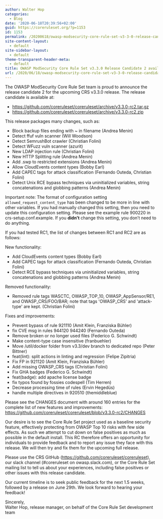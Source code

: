 ```yaml
---
author: Walter Hop
categories:
  - Blog
date: '2020-06-18T20:39:56+02:00'
guid: https://coreruleset.org/?p=1153
id: 1153
permalink: /20200618/owasp-modsecurity-core-rule-set-v3-3-0-release-candidate-2-available/
site-content-layout:
  - default
site-sidebar-layout:
  - default
theme-transparent-header-meta:
  - default
title: OWASP ModSecurity Core Rule Set v3.3.0 Release Candidate 2 available
url: /2020/06/18/owasp-modsecurity-core-rule-set-v3-3-0-release-candidate-2-available/
---
```



The OWASP ModSecurity Core Rule Set team is proud to announce the release candidate 2 for the upcoming CRS v3.3.0 release. The release candidate is available at:

- <https://github.com/coreruleset/coreruleset/archive/v3.3.0-rc2.tar.gz>
- <https://github.com/coreruleset/coreruleset/archive/v3.3.0-rc2.zip>

This release packages many changes, such as:

- Block backup files ending with ~ in filename (Andrea Menin)
- Detect ffuf vuln scanner (Will Woodson)
- Detect SemrushBot crawler (Christian Folini)
- Detect WFuzz vuln scanner (azurit)
- New LDAP injection rule (Christian Folini)
- New HTTP Splitting rule (Andrea Menin)
- Add .swp to restricted extensions (Andrea Menin)
- Allow CloudEvents content types (Bobby Earl)
- Add CAPEC tags for attack classification (Fernando Outeda, Christian Folini)
- Detect Unix RCE bypass techniques via uninitialized variables, string concatenations and globbing patterns (Andrea Menin)

Important note: The format of configuration setting `allowed_request_content_type` has been changed to be more in line with other variables. If you had manually changed this setting, then you need to update this configuration setting. Please see the example rule 900220 in crs-setup.conf.example. If you **didn’t** change this setting, you don’t need to do anything.

If you had tested RC1, the list of changes between RC1 and RC2 are as follows:

New functionality:

- Add CloudEvents content types (Bobby Earl)
- Add CAPEC tags for attack classification (Fernando Outeda, Christian Folini)
- Detect RCE bypass techniques via uninitialized variables, string concatenations and globbing patterns (Andrea Menin)

Removed functionality:

- Removed rule tags WASCTC, OWASP\_TOP\_10, OWASP\_AppSensor/RE1, and OWASP\_CRS/FOO/BAR; note that tags 'OWASP\_CRS' and 'attack-type' are kept. (Christian Folini)

Fixes and improvements:

- Prevent bypass of rule 921110 (Amit Klein, Franziska Bühler)
- fix CVE msg in rules 944120 944240 (Fernando Outeda)
- Remove broken or no longer used files (Federico G. Schwindt)
- Make content-type case insensitive (franbuehler)
- Move /util/docker folder from v3.3/dev branch to dedicated repo (Peter Bittner)
- feat(lint): split actions in linting and regression (Felipe Zipitria)
- Fix FP in 921120 (Amit Klein, Franziska Bühler)
- Add missing OWASP\_CRS tags (Christian Folini)
- Fix GHA badges (Federico G. Schwindt)
- feat(badge): add apache license badge
- fix typos found by fossies codespell (Tim Herren)
- Decrease processing time of rules (Ervin Hegedüs)
- handle multiple directives in 920510 (themiddleblue)

Please see the CHANGES document with around 160 entries for the complete list of new features and improvements: <https://github.com/coreruleset/coreruleset/blob/v3.3.0-rc2/CHANGES>

Our desire is to see the Core Rule Set project used as a baseline security feature, effectively protecting from OWASP Top 10 risks with few side effects. As such we attempt to cut down on false positives as much as possible in the default install. This RC therefore offers an opportunity for individuals to provide feedback and to report any issue they face with this release. We will then try and fix them for the upcoming full release.

Please use the CRS GitHub (<https://github.com/coreruleset/coreruleset>), our slack channel (#coreruleset on owasp.slack.com), or the Core Rule Set mailing list to tell us about your experiences, including false positives or other issues with this release candidate.

Our current timeline is to seek public feedback for the next 1.5 weeks, followed by a release on June 29th. We look forward to hearing your feedback!

Sincerely,  
Walter Hop, release manager, on behalf of the Core Rule Set development team